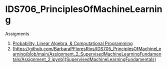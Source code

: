 # IDS706_PrinciplesOfMachineLearning

Assigments
1. [Probability, Linear Algebra, & Computational Programming](https://github.com/BarbaraPFloresRios/IDS705_PrinciplesOfMachineLearning/blob/main/Assignment_1_Probability_LinearAlgebra_ComputationalProgramming/Assignment_1.ipynb)
2. [https://github.com/BarbaraPFloresRios/IDS705_PrinciplesOfMachineLearning/blob/main/Assignment_2_SupervisedMachineLearningFundamentals/Assignment_2.ipynb](SupervisedMachineLearningFundamentals)
